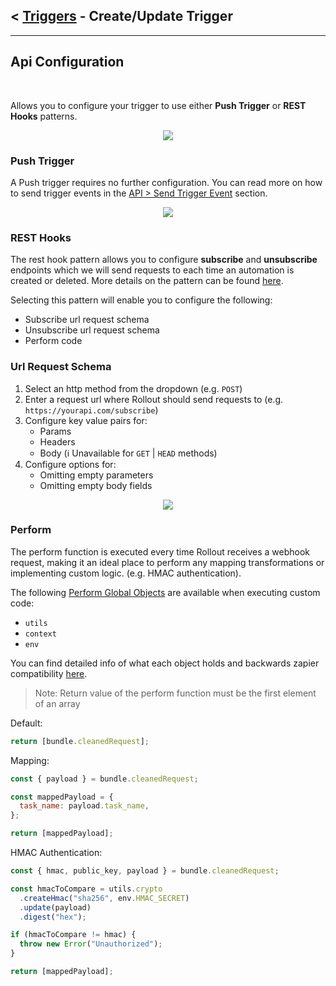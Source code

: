 ## < [Triggers](Triggers.md) - Create/Update Trigger
---
## Api Configuration

<br />

Allows you to configure your trigger to use either **Push Trigger** or **REST Hooks** patterns.
<p align="center">
  <img src="https://user-images.githubusercontent.com/37576329/170776344-a0c8a558-052d-438c-951a-d83b76f10177.png">
</p>

### Push Trigger

A Push trigger requires no further configuration. You can read more on how to send trigger events in the [API > Send Trigger Event](../../api/TriggerEvents.md) section.

<p align="center">
  <img src="https://user-images.githubusercontent.com/37576329/170776572-0d6e1a0c-fb38-44f3-833e-1f9a6275a827.png">
</p>

### REST Hooks

The rest hook pattern allows you to configure **subscribe** and **unsubscribe** endpoints which we will send requests to each time an automation is created or deleted. More details on the pattern can be found [here](https://resthooks.org/).

Selecting this pattern will enable you to configure the following:

- Subscribe url request schema
- Unsubscribe url request schema
- Perform code

### **Url Request Schema**

1. Select an http method from the dropdown (e.g. `POST`)
2. Enter a request url where Rollout should send requests to (e.g. `https://yourapi.com/subscribe`)
3. Configure key value pairs for:
   - Params
   - Headers
   - Body (:information_source: Unavailable for `GET` | `HEAD` methods)
4. Configure options for:
   - Omitting empty parameters
   - Omitting empty body fields

<p align="center">
  <img src="https://user-images.githubusercontent.com/37576329/170776705-fe59c0a1-7c3a-41c4-93cc-db6b484d5204.png">
</p>

### **Perform**

The perform function is executed every time Rollout receives a webhook request, making it an ideal place to perform any mapping transformations or implementing custom logic. (e.g. HMAC authentication).

The following [Perform Global Objects](../../api/PerformGlobalObjects.md) are available when executing custom code:

- `utils`
- `context`
- `env`

You can find detailed info of what each object holds and backwards zapier compatibility [here](../../api/PerformGlobalObjects.md).

> Note: Return value of the perform function must be the first element of an array

Default:

```javascript
return [bundle.cleanedRequest];
```

Mapping:

```javascript
const { payload } = bundle.cleanedRequest;

const mappedPayload = {
  task_name: payload.task_name,
};

return [mappedPayload];
```

HMAC Authentication:

```javascript
const { hmac, public_key, payload } = bundle.cleanedRequest;

const hmacToCompare = utils.crypto
  .createHmac("sha256", env.HMAC_SECRET)
  .update(payload)
  .digest("hex");

if (hmacToCompare != hmac) {
  throw new Error("Unauthorized");
}

return [mappedPayload];
```
